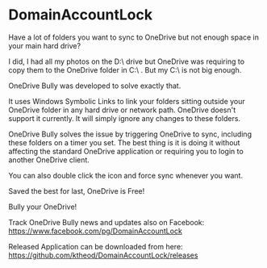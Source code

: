 # DomainAccountLock
Have a lot of folders you want to sync to OneDrive but not enough space in your main hard drive? 

I did, I had all my photos on the D:\ drive but OneDrive was requiring to copy them to the OneDrive folder in C:\ . But my C:\ is not big enough.

OneDrive Bully was developed to solve exactly that.

It uses Windows Symbolic Links to link your folders sitting outside your OneDrive folder in any hard drive or network path. OneDrive doesn't support it currently. It will simply ignore any changes to these folders.

OneDrive Bully solves the issue by triggering OneDrive to sync, including these folders on a timer you set. The best thing is it is doing it without affecting the standard OneDrive application or requiring you to login to another OneDrive client.

You can also double click the icon and force sync whenever you want.

Saved the best for last, OneDrive is Free!

Bully your OneDrive!

Track OneDrive Bully news and updates also on Facebook: https://www.facebook.com/pg/DomainAccountLock

Released Application can be downloaded from here: https://github.com/ktheod/DomainAccountLock/releases
